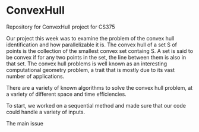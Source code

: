 # ConvexHull
Repository for ConvexHull project for CS375


Our project this week was to examine the problem of the convex hull identification and how parallelizable it is. The convex hull of a set S of points is the collection of the smallest convex set containg S. A set is said to be convex if for any two points in the set, the line between them is also in that set. The convex hull problems is well known as an interesting computational geometry problem, a trait that is mostly due to its vast number of applications. 

There are a variety of known algorithms to solve the convex hull problem, at a variety of different space and time efficiencies. 

To start, we worked on a sequential method and made sure that our code could handle a variety of inputs. 

The main issue 
